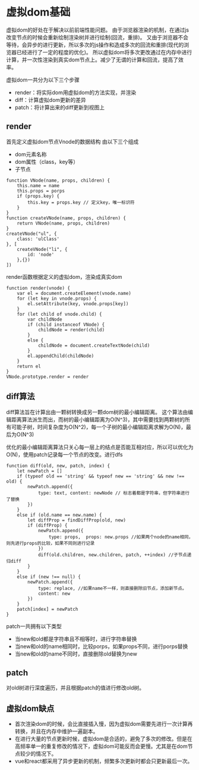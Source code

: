 # 虚拟dom基础

虚拟dom的好处在于解决以前前端性能问题。 
由于浏览器渲染的机制，在通过js改变节点的时候会重新绘制渲染树并进行绘制(回流，重排)。 
又由于浏览器不会等待，会异步的进行更新，所以多次的js操作和造成多次的回流和重排(现代的浏览器已经进行了一定的程度的优化)。 
所以虚拟dom将多次更改通过在内存中进行计算，并一次性渲染到真实dom节点上。减少了无谓的计算和回流，提高了效率。

虚拟dom一共分为以下三个步骤

- render：将实际dom用虚拟dom的方法实现，并渲染
- diff：计算虚拟dom更新的差异
- patch：将计算出来的diff更新到视图上

## render

首先定义虚拟dom节点Vnode的数据结构
由以下三个组成

- dom元素名称
- dom属性（class，key等）
- 子节点

```
function VNode(name, props, children) {
    this.name = name
    this.props = porps
    if (props.key) {
        this.key = props.key // 定义key，唯一标识符
    }
}
function createVNode(name, props, children) {
    return VNode(name, props, children)
}
createVNode("ul", {
    class: 'ulClass'
}, [
    createVNode("li", {
        id: 'node'
    },{})
])
```

render函数根据定义的虚拟dom，渲染成真实dom

```
function render(vnode) {
    var el = document.createElement(vnode.name)
    for (let key in vnode.props) {
        el.setAttribute(key, vnode.props[key])
    }
    for (let child of vnode.child) {
        var childNode
        if (child instanceof VNode) {
            childNode = render(child)
        }
        else {
            childNode = document.createTextNode(child)
        }
        el.appendChild(childNode)
    }
    return el
}
VNode.prototype.render = render
```

## diff算法

diff算法旨在计算出由一颗树转换成另一颗dom树的最小编辑距离。
这个算法由编辑距离算法派生而出，而树的最小编辑距离为O(N^3)，其中需要找到两颗树的所有可能子树，时间复杂度为O(N^2)，每一个子树的最小编辑距离求解为O(N)，最后为O(N^3)

优化的最小编辑距离算法只关心每一层上的结点是否能互相对应，所以可以优化为O(N)，使用patch记录每一个节点的改变。进行dfs

```
function diff(old, new, patch, index) {
    let newPatch = []
    if (typeof old == 'string' && typeof new == 'string' && new !== old) {
        newPatch.append({
            type: text, content: newNode // 标志着都是字符串，但字符串进行了替换
        })
    }
    else if (old.name == new.name) {
        let diffProp = findDiffProp(old, new)
        if (diffProp) {
            newPatch.append({
                type: props,  props: new.props //如果两个node的name相同，则先进行props的比较，如果不同则进行记录
            })
            diff(old.children, new.children, patch, ++index) //子节点递归diff
        }
    }
    else if (new !== null) {
        newPatch.append({
            type: replace, //如果name不一样，则直接删除旧节点，添加新节点。
            content: new
        })
    }
    patch[index] = newPatch
}
```

patch一共拥有以下类型

- 当new和old都是字符串且不相等时，进行字符串替换
- 当new和old的name相同时，比较porps，如果props不同，进行porps替换
- 当new和old的name不同时，直接删除old替换为new

## patch

对old树进行深度遍历，并且根据patch的值进行修改old树。


## 虚拟dom缺点

- 首次渲染dom的时候，会比直接插入慢，因为虚拟dom需要先进行一次计算再转换，并且在内存中维护一遍副本。
- 在进行大量的节点更新时候，虚拟dom是合适的，避免了多次的修改。但是在高频率单一的重复修改的情况下，虚拟dom可能反而会更慢。尤其是在dom节点较少的情况下。
- vue和react都采用了异步更新的机制，频繁多次更新时都会只更新最后一次。